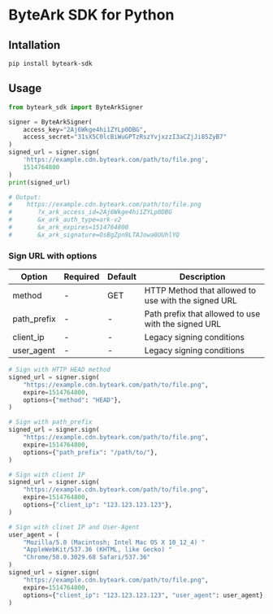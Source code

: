 # ByteArk SDK for Python

## Intallation

```shell
pip install byteark-sdk
```

## Usage

```python
from byteark_sdk import ByteArkSigner

signer = ByteArkSigner(
    access_key="2Aj6Wkge4hi1ZYLp0DBG",
    access_secret="31sX5C0lcBiWuGPTzRszYvjxzzI3aCZjJi85ZyB7"
)
signed_url = signer.sign(
    'https://example.cdn.byteark.com/path/to/file.png',
    1514764800
)
print(signed_url)

# Output:
#    https://example.cdn.byteark.com/path/to/file.png
#       ?x_ark_access_id=2Aj6Wkge4hi1ZYLp0DBG
#       &x_ark_auth_type=ark-v2
#       &x_ark_expires=1514764800
#       &x_ark_signature=OsBgZpn9LTAJowa0UUhlYQ
```

### Sign URL with options

| Option      | Required | Default | Description                                         |
|-------------|----------|---------|-----------------------------------------------------|
| method      | -        | GET     | HTTP Method that allowed to use with the signed URL |
| path_prefix | -        | -       | Path prefix that allowed to use with the signed URL |
| client_ip   | -        | -       | Legacy signing conditions                           |
| user_agent  | -        | -       | Legacy signing conditions                           |

```python
# Sign with HTTP HEAD method
signed_url = signer.sign(
    "https://example.cdn.byteark.com/path/to/file.png",
    expire=1514764800,
    options={"method": "HEAD"},
)

# Sign with path_prefix
signed_url = signer.sign(
    "https://example.cdn.byteark.com/path/to/file.png",
    expire=1514764800,
    options={"path_prefix": "/path/to/"},
)

# Sign with client IP
signed_url = signer.sign(
    "https://example.cdn.byteark.com/path/to/file.png",
    expire=1514764800,
    options={"client_ip": "123.123.123.123"},
)

# Sign with clinet IP and User-Agent
user_agent = (
    "Mozilla/5.0 (Macintosh; Intel Mac OS X 10_12_4) "
    "AppleWebKit/537.36 (KHTML, like Gecko) "
    "Chrome/58.0.3029.68 Safari/537.36"
)
signed_url = signer.sign(
    "https://example.cdn.byteark.com/path/to/file.png",
    expire=1514764800,
    options={"client_ip": "123.123.123.123", "user_agent": user_agent},
)

```
